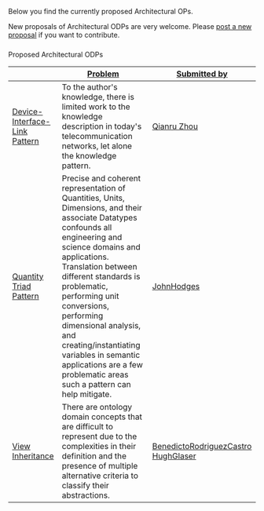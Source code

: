 Below you find the currently proposed Architectural OPs.
 



 New proposals of Architectural ODPs are very welcome.
Please
 [post a new proposal](../ProposeARP/ProposeARP.md "Submissions:ProposeARP") 
 if you want to contribute.
 



  





### 

 Proposed Architectural ODPs




|  | [Problem](../Property/ArchitecturalODPProblem.md "Property:ArchitecturalODPProblem")  | [Submitted by](../Property/SubmittedBy.md "Property:SubmittedBy")  |
| --- | --- | --- |
| [Device-Interface-Link Pattern](../Device-Interface-Link_Pattern/Device-Interface-Link_Pattern.md "Submissions:Device-Interface-Link Pattern")  |  To the author's knowledge, there is limited work to the knowledge description in today's telecommunication networks, let alone the knowledge pattern.  | [Qianru Zhou](http://ontologydesignpatterns.org/wiki/index.php?title=User:Qianru_Zhou&action=edit&redlink=1 "User:Qianru Zhou (not yet written)")  |
| [Quantity Triad Pattern](../Quantity_Triad_Pattern/Quantity_Triad_Pattern.md "Submissions:Quantity Triad Pattern")  |  Precise and coherent representation of Quantities, Units, Dimensions, and their associate Datatypes confounds all engineering and science domains and applications. Translation between different standards is problematic, performing unit conversions, performing dimensional analysis, and creating/instantiating variables in semantic applications are a few problematic areas such a pattern can help mitigate.  | [JohnHodges](../User/JohnHodges.md "User:JohnHodges")  |
| [View Inheritance](../View_Inheritance/View_Inheritance.md "Submissions:View Inheritance")  |  There are ontology domain concepts that are difficult to represent due to the complexities in their definition and the presence of multiple alternative criteria to classify their abstractions.  | [BenedictoRodriguezCastro](../User/BenedictoRodriguezCastro.md "User:BenedictoRodriguezCastro") [HughGlaser](http://ontologydesignpatterns.org/wiki/index.php?title=User:HughGlaser&action=edit&redlink=1 "User:HughGlaser (not yet written)")  |